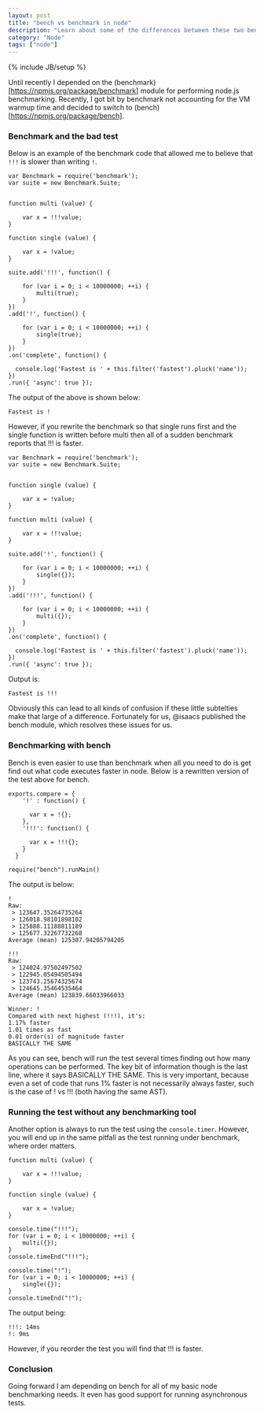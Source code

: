 ```yaml
---
layout: post
title: "bench vs benchmark in node"
description: "Learn about some of the differences between these two benchmarking tools"
category: "Node"
tags: ["node"]
---
```

{% include JB/setup %}

Until recently I depended on the (benchmark)[https://npmjs.org/package/benchmark] module for performing node.js benchmarking.  Recently, I got bit by benchmark not accounting for the VM warmup time and decided to switch to (bench)[https://npmjs.org/package/bench].

### Benchmark and the bad test

Below is an example of the benchmark code that allowed me to believe that `!!!` is slower than writing `!`.

    var Benchmark = require('benchmark');
    var suite = new Benchmark.Suite;


    function multi (value) {

        var x = !!!value;
    }

    function single (value) {

        var x = !value;
    }

    suite.add('!!!', function() {

    	for (var i = 0; i < 10000000; ++i) {
        	multi(true);
    	}
    })
    .add('!', function() {

      	for (var i = 0; i < 10000000; ++i) {
        	single(true);
    	}
    })
    .on('complete', function() {

      console.log('Fastest is ' + this.filter('fastest').pluck('name'));
    })
    .run({ 'async': true });

The output of the above is shown below:

    Fastest is !

However, if you rewrite the benchmark so that single runs first and the single function is written before multi then all of a sudden benchmark reports that !!! is faster.

    var Benchmark = require('benchmark');
    var suite = new Benchmark.Suite;


    function single (value) {

        var x = !value;
    }

    function multi (value) {

        var x = !!!value;
    }

    suite.add('!', function() {

    	for (var i = 0; i < 10000000; ++i) {
        	single({});
    	}
    })
    .add('!!!', function() {

      	for (var i = 0; i < 10000000; ++i) {
        	multi({});
    	}
    })
    .on('complete', function() {

      console.log('Fastest is ' + this.filter('fastest').pluck('name'));
    })
    .run({ 'async': true });

Output is:

    Fastest is !!!

Obviously this can lead to all kinds of confusion if these little subtelties make that large of a difference.  Fortunately for us, @isaacs published the bench module, which resolves these issues for us.

### Benchmarking with bench

Bench is even easier to use than benchmark when all you need to do is get find out what code executes faster in node.  Below is a rewritten version of the test above for bench.

    exports.compare = {
    	'!' : function() {

          var x = !{};
        },
      	'!!!': function() {

          var x = !!!{};
        }
      }

    require("bench").runMain()

The output is below:

    !
    Raw:
     > 123647.35264735264
     > 126018.98101898102
     > 125888.11188811189
     > 125677.32267732268
    Average (mean) 125307.94205794205

    !!!
    Raw:
     > 124024.97502497502
     > 122945.05494505494
     > 123743.25674325674
     > 124645.35464535464
    Average (mean) 123839.66033966033

    Winner: !
    Compared with next highest (!!!), it's:
    1.17% faster
    1.01 times as fast
    0.01 order(s) of magnitude faster
    BASICALLY THE SAME

As you can see, bench will run the test several times finding out how many operations can be performed.  The key bit of information though is the last line, where it says BASICALLY THE SAME.  This is very important, because even a set of code that runs 1% faster is not necessarily always faster, such is the case of ! vs !!! (both having the same AST).


### Running the test without any benchmarking tool

Another option is always to run the test using the `console.timer`.  However, you will end up in the same pitfall as the test running under benchmark, where order matters.

    function multi (value) {

        var x = !!!value;
    }

    function single (value) {

        var x = !value;
    }

    console.time("!!!");
    for (var i = 0; i < 10000000; ++i) {
        multi({});
    }
    console.timeEnd("!!!");

    console.time("!");
    for (var i = 0; i < 10000000; ++i) {
        single({});
    }
    console.timeEnd("!");

The output being:

    !!!: 14ms
    !: 9ms

However, if you reorder the test you will find that !!! is faster.

### Conclusion

Going forward I am depending on bench for all of my basic node benchmarking needs.  It even has good support for running asynchronous tests.